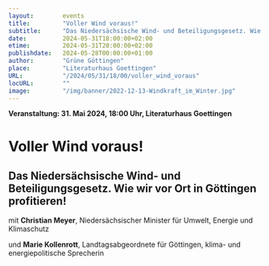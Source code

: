 ```yaml
---
layout:        events
title:         "Voller Wind voraus!"
subtitle:      "Das Niedersächsische Wind- und Beteiligungsgesetz. Wie wir vor Ort in Göttingen profitieren!"
date:          2024-05-31T18:00:00+02:00
etime:         2024-05-31T20:00:00+02:00
publishdate:   2024-05-28T00:00:00+01:00
author:        "Grüne Göttingen"
place:         "Literaturhaus Goettingen"
URL:           "/2024/05/31/18/00/voller_wind_voraus"
locURL:        ""
image:         "/img/banner/2022-12-13-Windkraft_im_Winter.jpg"
---
```


**Veranstaltung: 31. Mai 2024, 18:00 Uhr, Literaturhaus Goettingen**

Voller Wind voraus!
===========

Das Niedersächsische Wind- und Beteiligungsgesetz. Wie wir vor Ort in Göttingen profitieren!
-----------
mit **Christian Meyer**, Niedersächsischer Minister für Umwelt, Energie und Klimaschutz

und **Marie Kollenrott**, Landtagsabgeordnete für Göttingen, klima- und energiepolitische Sprecherin

